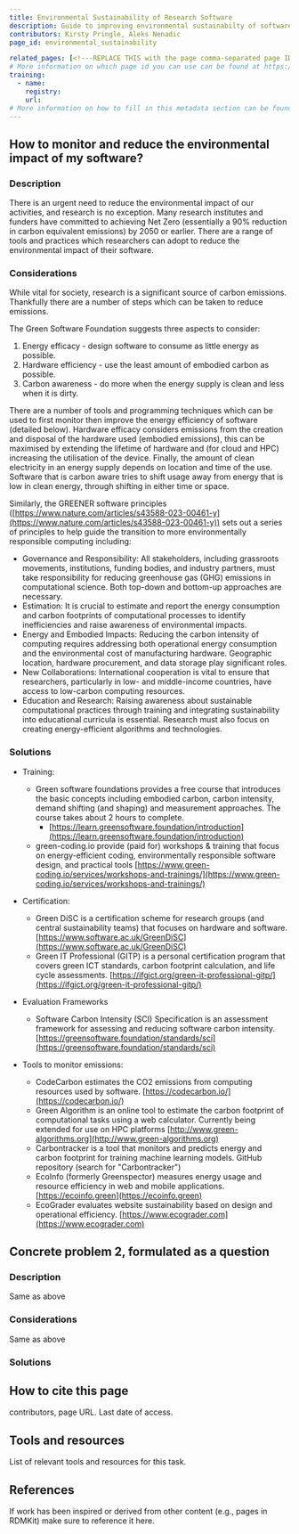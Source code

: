 ```yaml
---
title: Environmental Sustainability of Research Software
description: Guide to improving environmental sustainabilty of software
contributors: Kirsty Pringle, Aleks Nenadic
page_id: environmental_sustainability

related_pages: [<!---REPLACE THIS with the page comma-separated page IDs of the pages that are related to the current page--->]
# More information on which page id you can use can be found at https://rdmkit.elixir-europe.org/website_overview
training:
  - name:
    registry:
    url:
# More information on how to fill in this metadata section can be found here https://rdmkit.elixir-europe.org/page_metadata
---
```

<!-- Please take in mind our style guide https://rdmkit.elixir-europe.org/style_guide when writing the content of this page. -->

## How to monitor and reduce the environmental impact of my software? 
 
### Description 

There is an urgent need to reduce the environmental impact of our activities, and research is no exception.  Many research institutes and funders have committed to achieving Net Zero (essentially a 90% reduction in carbon equivalent emissions) by 2050 or earlier.  There are a range of tools and practices which researchers can adopt to reduce the environmental impact of their software.

### Considerations 

While vital for society, research is a significant source of carbon emissions.  Thankfully there are a number of steps which can be taken to reduce emissions. 

The Green Software Foundation suggests three aspects to consider:

1. Energy efficacy - design software to consume as little energy as possible.
2. Hardware efficiency - use the least amount of embodied carbon as possible.
3. Carbon awareness - do more when the energy supply is clean and less when it is dirty.

There are a number of tools and programming techniques which can be used to first monitor then improve the energy efficiency of software (detailed below).  Hardware efficacy considers emissions from the creation and disposal of the hardware used (embodied emissions), this can be maximised by extending the lifetime of hardware and (for cloud and HPC) increasing the utilisation of the device.  Finally, the amount of clean electricity in an energy supply depends on location and time of the use. Software that is carbon aware tries to shift usage away from energy that is low in clean energy, through shifting in either time or space. 

Similarly, the GREENER software principles ([https://www.nature.com/articles/s43588-023-00461-y](https://www.nature.com/articles/s43588-023-00461-y)) sets out a series of principles to help guide the  transition to more environmentally responsible computing including:

* Governance and Responsibility: All stakeholders, including grassroots movements, institutions, funding bodies, and industry partners, must take responsibility for reducing greenhouse gas (GHG) emissions in computational science. Both top-down and bottom-up approaches are necessary.
* Estimation: It is crucial to estimate and report the energy consumption and carbon footprints of computational processes to identify inefficiencies and raise awareness of environmental impacts.
* Energy and Embodied Impacts: Reducing the carbon intensity of computing requires addressing both operational energy consumption and the environmental cost of manufacturing hardware. Geographic location, hardware procurement, and data storage play significant roles.
* New Collaborations: International cooperation is vital to ensure that researchers, particularly in low- and middle-income countries, have access to low-carbon computing resources.
* Education and Research: Raising awareness about sustainable computational practices through training and integrating sustainability into educational curricula is essential. Research must also focus on creating energy-efficient algorithms and technologies.
  

### Solutions

* Training:
    * Green software foundations provides a free course that introduces the basic concepts including embodied carbon, carbon intensity, demand shifting (and shaping) and measurement approaches. The course takes about 2 hours to complete. 
        * [https://learn.greensoftware.foundation/introduction](https://learn.greensoftware.foundation/introduction)
    * green-coding.io provide (paid for) workshops & training that focus on energy-efficient coding, environmentally responsible software design, and practical tools [https://www.green-coding.io/services/workshops-and-trainings/](https://www.green-coding.io/services/workshops-and-trainings/)
      
* Certification:
    * Green DiSC is a certification scheme for research groups (and central sustainability teams) that focuses on hardware and software. [https://www.software.ac.uk/GreenDiSC](https://www.software.ac.uk/GreenDiSC)  
    * Green IT Professional (GITP) is a personal certification program that covers green ICT standards, carbon footprint calculation, and life cycle assessments. [https://ifgict.org/green-it-professional-gitp/](https://ifgict.org/green-it-professional-gitp/)  
* Evaluation Frameworks
    * Software Carbon Intensity (SCI) Specification is an assessment framework for assessing and reducing software carbon intensity. [https://greensoftware.foundation/standards/sci](https://greensoftware.foundation/standards/sci)
      
* Tools to monitor emissions:
    * CodeCarbon estimates the CO2 emissions from computing resources used by software. [https://codecarbon.io/](https://codecarbon.io/) 
    * Green Algorithm is an online tool to estimate the carbon footprint of computational tasks using a web calculator.  Currently being extended for use on HPC platforms [http://www.green-algorithms.org](http://www.green-algorithms.org) 
    * Carbontracker is a tool that monitors and predicts energy and carbon footprint for training machine learning models. GitHub repository (search for "Carbontracker")
    * EcoInfo (formerly Greenspector) measures energy usage and resource efficiency in web and mobile applications. [https://ecoinfo.green](https://ecoinfo.green)
    * EcoGrader evaluates website sustainability based on design and operational efficiency. [https://www.ecograder.com](https://www.ecograder.com) 






## Concrete problem 2, formulated as a question <!-- example: how to name a software release? -->
 
### Description <!-- do not delete this heading and write your text below it -->
Same as above

### Considerations <!-- do not delete this heading and write your text below it -->
Same as above

### Solutions <!-- do not delete this heading and write your text below it -->

## How to cite this page <!-- do not delete this heading and write your text below it -->
 contributors, page URL. Last date of access.

## Tools and resources <!-- do not delete this heading and write your text below it -->
List of relevant tools and resources for this task.

## References <!-- do not delete this heading and write your text below it -->
If work has been inspired or derived from other content (e.g., pages in RDMKit) make sure to reference it here. 

 

